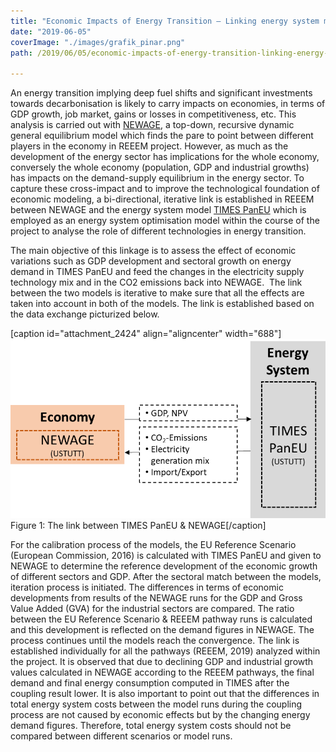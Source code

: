 ```yaml
---
title: "Economic Impacts of Energy Transition – Linking energy system model TIMES PanEU with NEWAGE"
date: "2019-06-05"
coverImage: "./images/grafik_pinar.png"
path: /2019/06/05/economic-impacts-of-energy-transition-linking-energy-system-model-times-paneu-with-newage/

---
```


An energy transition implying deep fuel shifts and significant investments towards decarbonisation is likely to carry impacts on economies, in terms of GDP growth, job market, gains or losses in competitiveness, etc. This analysis is carried out with [NEWAGE](https://www.reeem.org/index.php/newage/), a top-down, recursive dynamic general equilibrium model which finds the pare to point between different players in the economy in REEEM project. However, as much as the development of the energy sector has implications for the whole economy, conversely the whole economy (population, GDP and industrial growths) has impacts on the demand-supply equilibrium in the energy sector. To capture these cross-impact and to improve the technological foundation of economic modeling, a bi-directional, iterative link is established in REEEM between NEWAGE and the energy system model [TIMES PanEU](https://www.reeem.org/index.php/times/) which is employed as an energy system optimisation model within the course of the project to analyse the role of different technologies in energy transition.

The main objective of this linkage is to assess the effect of economic variations such as GDP development and sectoral growth on energy demand in TIMES PanEU and feed the changes in the electricity supply technology mix and in the CO2 emissions back into NEWAGE.  The link between the two models is iterative to make sure that all the effects are taken into account in both of the models. The link is established based on the data exchange picturized below.

\[caption id="attachment\_2424" align="aligncenter" width="688"\]![The link between TIMES PanEU & NEWAGE](./images/grafik_pinar.png) Figure 1: The link between TIMES PanEU & NEWAGE\[/caption\]

For the calibration process of the models, the EU Reference Scenario (European Commission, 2016) is calculated with TIMES PanEU and given to NEWAGE to determine the reference development of the economic growth of different sectors and GDP. After the sectoral match between the models, iteration process is initiated. The differences in terms of economic developments from results of the NEWAGE runs for the GDP and Gross Value Added (GVA) for the industrial sectors are compared. The ratio between the EU Reference Scenario & REEEM pathway runs is calculated and this development is reflected on the demand figures in NEWAGE. The process continues until the models reach the convergence. The link is established individually for all the pathways (REEEM, 2019) analyzed within the project. It is observed that due to declining GDP and industrial growth values calculated in NEWAGE according to the REEEM pathways, the final demand and final energy consumption computed in TIMES after the coupling result lower. It is also important to point out that the differences in total energy system costs between the model runs during the coupling process are not caused by economic effects but by the changing energy demand figures. Therefore, total energy system costs should not be compared between different scenarios or model runs.
